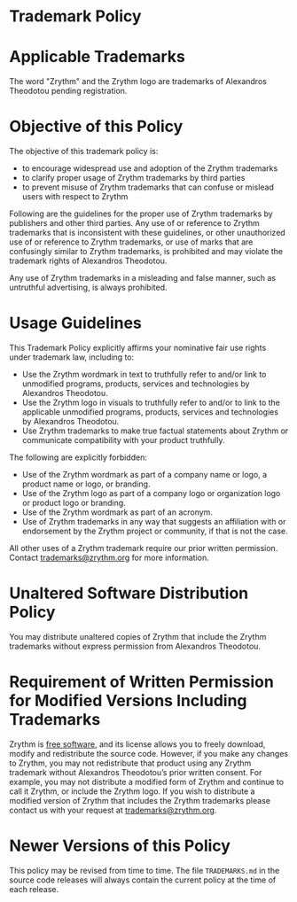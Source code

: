 Trademark Policy
================

# Applicable Trademarks
The word "Zrythm" and the Zrythm logo are trademarks
of Alexandros Theodotou pending registration.

# Objective of this Policy
The objective of this trademark policy is:
- to encourage widespread use and adoption of the
Zrythm trademarks
- to clarify proper usage of Zrythm trademarks by
third parties
- to prevent misuse of Zrythm trademarks that can confuse or mislead users with respect to Zrythm

Following are the guidelines for the proper use of
Zrythm trademarks by publishers and other third
parties. Any use of or reference to Zrythm trademarks
that is inconsistent with these guidelines, or other
unauthorized use of or reference to Zrythm
trademarks, or use of marks that are confusingly
similar to Zrythm trademarks, is prohibited and may
violate the trademark rights of Alexandros Theodotou.

Any use of Zrythm trademarks in a misleading and false
manner, such as untruthful advertising, is always
prohibited.

# Usage Guidelines
This Trademark Policy explicitly affirms your
nominative fair use rights under trademark law,
including to:
- Use the Zrythm wordmark in text to truthfully refer
to and/or link to unmodified programs, products,
services and technologies by Alexandros Theodotou.
- Use the Zrythm logo in visuals to truthfully refer
to and/or to link to the applicable unmodified
programs, products, services and technologies by
Alexandros Theodotou.
- Use Zrythm trademarks to make true factual
statements about Zrythm or communicate compatibility
with your product truthfully.

The following are explicitly forbidden:
- Use of the Zrythm wordmark as part of a company
name or logo, a product name or logo, or branding.
- Use of the Zrythm logo as part of a company logo or
organization logo or product logo or branding.
- Use of the Zrythm wordmark as part of an acronym.
- Use of Zrythm trademarks in any way that suggests
an affiliation with or endorsement by the Zrythm
project or community, if that is not the case.

All other uses of a Zrythm trademark require our
prior written permission. Contact
trademarks@zrythm.org for more information.

# Unaltered Software Distribution Policy
You may distribute unaltered copies of Zrythm that
include the Zrythm trademarks without express
permission from Alexandros Theodotou.

# Requirement of Written Permission for Modified Versions Including Trademarks
Zrythm is
[free software](http://www.gnu.org/philosophy/free-sw.html),
and its license allows you
to freely download, modify and redistribute the
source code. However, if you make any changes to
Zrythm, you may not redistribute that product using
any Zrythm trademark without Alexandros Theodotou’s
prior written consent. For example, you may not
distribute a modified form of Zrythm and continue to
call it Zrythm, or include the Zrythm logo. If you
wish to distribute a modified version of Zrythm that
includes the Zrythm trademarks please contact us with
your request at trademarks@zrythm.org.

# Newer Versions of this Policy
This policy may be revised from time to time. The
file `TRADEMARKS.md` in the source code releases will
always contain the current policy at the time of
each release.
